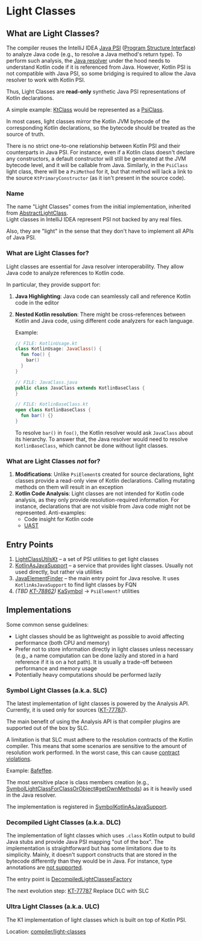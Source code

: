 # Light Classes

## What are Light Classes?

The compiler reuses the IntelliJ IDEA [Java PSI](https://github.com/JetBrains/intellij-community/tree/902e84fce4b9d969603502b3c3e8698125c50ce8/java/java-psi-api/src/com/intellij/psi) ([Program Structure Interface](https://plugins.jetbrains.com/docs/intellij/psi.html)) to analyze Java code (e.g., to resolve a Java method's return type).
To perform such analysis, the [Java resolver](https://github.com/JetBrains/intellij-community/tree/902e84fce4b9d969603502b3c3e8698125c50ce8/java/java-psi-impl/src/com/intellij/psi/impl/source/resolve) under the hood needs to understand Kotlin code if it is referenced from Java.
However, Kotlin PSI is not compatible with Java PSI, so some bridging is required to allow the Java resolver to work with Kotlin PSI.

Thus, Light Classes are **read-only** synthetic Java PSI representations of Kotlin declarations.

A simple example: [KtClass](https://github.com/JetBrains/kotlin/blob/0aeb8ceb73abffa73480065a91c377388c7bb6b9/compiler/psi/psi-api/src/org/jetbrains/kotlin/psi/KtClass.kt#L16) would be represented as a [PsiClass](https://github.com/JetBrains/intellij-community/blob/5d190eaae73e51c1dec185890f2301ef9c540070/java/java-psi-api/src/com/intellij/psi/PsiClass.java#L26).

In most cases, light classes mirror the Kotlin JVM bytecode of the corresponding Kotlin declarations, so the bytecode should be treated as the source of truth.

There is no strict one-to-one relationship between Kotlin PSI and their counterparts in Java PSI.
For instance, even if a Kotlin class doesn't declare any constructors, a default constructor will still be generated at the JVM bytecode level, and it will be callable from Java.
Similarly, in the `PsiClass` light class, there will be a `PsiMethod` for it, but that method will lack a link to the source `KtPrimaryConstructor` (as it isn't present in the source code).

### Name

The name "Light Classes" comes from the initial implementation, inherited from [AbstractLightClass](https://github.com/JetBrains/intellij-community/blob/902e84fce4b9d969603502b3c3e8698125c50ce8/java/java-psi-impl/src/com/intellij/psi/impl/light/AbstractLightClass.java#L22).  
Light classes in IntelliJ IDEA represent PSI not backed by any real files.

Also, they are "light" in the sense that they don't have to implement all APIs of Java PSI.

### What are Light Classes for?

Light classes are essential for Java resolver interoperability. They allow Java code to analyze references to Kotlin code.

In particular, they provide support for:
1. **Java Highlighting**: Java code can seamlessly call and reference Kotlin code in the editor
2. **Nested Kotlin resolution**: There might be cross-references between Kotlin and Java code, using different code analyzers for each language.

    Example:
    ```kotlin
    // FILE: KotlinUsage.kt
    class KotlinUsage: JavaClass() {
      fun foo() {
        bar()
      }
    }
    ```
    ```java
    // FILE: JavaClass.java
    public class JavaClass extends KotlinBaseClass {
    }
    ```
    ```kotlin
    // FILE: KotlinBaseClass.kt
    open class KotlinBaseClass {
      fun bar() {}
    }
    ```
    To resolve `bar()` in `foo()`, the Kotlin resolver would ask `JavaClass` about its hierarchy. To answer that, the Java resolver would need to resolve `KotlinBaseClass`, which cannot be done without light classes.

### What are Light Classes *not* for?

1. **Modifications**: Unlike `PsiElement`s created for source declarations, light classes provide a read-only view of Kotlin declarations. Calling mutating methods on them will result in an exception
2. **Kotlin Code Analysis**: Light classes are not intended for Kotlin code analysis, as they only provide resolution-required information. For instance, declarations that are not visible from Java code might not be represented.
   Anti-examples:
   - Code insight for Kotlin code
   - [UAST](https://plugins.jetbrains.com/docs/intellij/uast.html)

## Entry Points

1. [LightClassUtilsKt](https://github.com/JetBrains/kotlin/blob/e8516744ee31633d8ac3a0a4b24510f3b9482fff/analysis/light-classes-base/src/org/jetbrains/kotlin/asJava/lightClassUtils.kt) – a set of PSI utilities to get light classes
2. [KotlinAsJavaSupport](https://github.com/JetBrains/kotlin/blob/5298abf2d68907701d391ac9f9d3f05ecc527b96/analysis/light-classes-base/src/org/jetbrains/kotlin/asJava/KotlinAsJavaSupport.kt#L19) – a service that provides light classes. Usually not used directly, but rather via utilities
3. [JavaElementFinder](https://github.com/JetBrains/kotlin/blob/1708b4fe4885a72fe1518b3a3b862cfb83e5dd4a/analysis/light-classes-base/src/org/jetbrains/kotlin/asJava/finder/JavaElementFinder.kt#L29) – the main entry point for Java resolve. It uses `KotlinAsJavaSupport` to find light classes by FQN
4. *(TBD [KT-78862](https://youtrack.jetbrains.com/issue/KT-78862))* [KaSymbol](https://github.com/JetBrains/kotlin/blob/b14aa74069d60d86107109dc0d0eca634aa43b0e/analysis/analysis-api/src/org/jetbrains/kotlin/analysis/api/symbols/KaSymbol.kt#L28) -> `PsiElement?` utilities

## Implementations

Some common sense guidelines:
- Light classes should be as lightweight as possible to avoid affecting performance (both CPU and memory)
- Prefer not to store information directly in light classes unless necessary (e.g., a name computation can be done lazily and stored in a hard reference if it is on a hot path). It is usually a trade-off between performance and memory usage
- Potentially heavy computations should be performed lazily

### Symbol Light Classes (a.k.a. SLC)

The latest implementation of light classes is powered by the Analysis API. Currently, it is used only for sources ([KT-77787](https://youtrack.jetbrains.com/issue/KT-77787)).

The main benefit of using the Analysis API is that compiler plugins are supported out of the box by SLC.

A limitation is that SLC must adhere to the resolution contracts of the Kotlin compiler. This means that some scenarios are sensitive to the amount of resolution work performed. In the worst case, this can cause [contract violations](https://github.com/JetBrains/kotlin/blob/9d0caf4833bd2bcc836261a7b7553c63f76a7feb/compiler/fir/tree/src/org/jetbrains/kotlin/fir/symbols/FirLazyDeclarationResolver.kt#L95).

Example: [8afeffee](https://github.com/JetBrains/kotlin/commit/8afeffee487fadcf3860c0f9e1090e9072dad55a).

The most sensitive place is class members creation (e.g., [SymbolLightClassForClassOrObject#getOwnMethods](https://github.com/JetBrains/kotlin/blob/fca89107685c41a935315409c545e4776c639387/analysis/symbol-light-classes/src/org/jetbrains/kotlin/light/classes/symbol/classes/SymbolLightClassForClassOrObject.kt#L118)) as it is heavily used in the Java resolver.

The implementation is registered in [SymbolKotlinAsJavaSupport](./src/org/jetbrains/kotlin/light/classes/symbol/SymbolKotlinAsJavaSupport.kt).

### Decompiled Light Classes (a.k.a. DLC)

The implementation of light classes which uses `.class` Kotlin output to build Java stubs and provide Java PSI mapping "out of the box".
The implementation is straightforward but has some limitations due to its simplicity. Mainly, it doesn't support constructs that are stored in the bytecode differently than they would be in Java.
For instance, type annotations are [not supported](https://youtrack.jetbrains.com/issue/KT-77329/External-Kotlin-library-with-Nls-annotation-on-type-yields-warnings-when-using-it-in-localization-context#focus=Comments-27-12059527.0-0).

The entry point is [DecompiledLightClassesFactory](https://github.com/JetBrains/kotlin/blob/c9bffea9fab1805e3a6d6a535637264a6ee0281e/analysis/decompiled/light-classes-for-decompiled/src/org/jetbrains/kotlin/analysis/decompiled/light/classes/DecompiledLightClassesFactory.kt#L29)

The next evolution step: [KT-77787](https://youtrack.jetbrains.com/issue/KT-77787) Replace DLC with SLC

### Ultra Light Classes (a.k.a. ULC)

The K1 implementation of light classes which is built on top of Kotlin PSI.

Location: [compiler/light-classes](https://github.com/JetBrains/kotlin/tree/f5596b29eebb1a1e45df9db96957952e4cd69d2f/compiler/light-classes)
